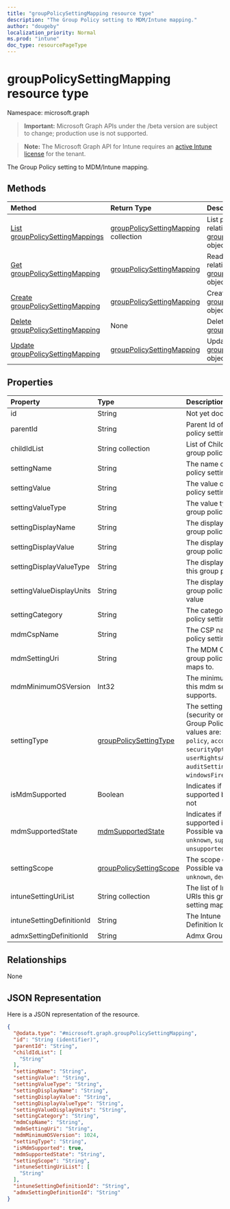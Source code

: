 ```yaml
---
title: "groupPolicySettingMapping resource type"
description: "The Group Policy setting to MDM/Intune mapping."
author: "dougeby"
localization_priority: Normal
ms.prod: "intune"
doc_type: resourcePageType
---
```


# groupPolicySettingMapping resource type

Namespace: microsoft.graph

> **Important:** Microsoft Graph APIs under the /beta version are subject to change; production use is not supported.

> **Note:** The Microsoft Graph API for Intune requires an [active Intune license](https://go.microsoft.com/fwlink/?linkid=839381) for the tenant.

The Group Policy setting to MDM/Intune mapping.

## Methods
|Method|Return Type|Description|
|:---|:---|:---|
|[List groupPolicySettingMappings](../api/intune-gpanalyticsservice-grouppolicysettingmapping-list.md)|[groupPolicySettingMapping](../resources/intune-gpanalyticsservice-grouppolicysettingmapping.md) collection|List properties and relationships of the [groupPolicySettingMapping](../resources/intune-gpanalyticsservice-grouppolicysettingmapping.md) objects.|
|[Get groupPolicySettingMapping](../api/intune-gpanalyticsservice-grouppolicysettingmapping-get.md)|[groupPolicySettingMapping](../resources/intune-gpanalyticsservice-grouppolicysettingmapping.md)|Read properties and relationships of the [groupPolicySettingMapping](../resources/intune-gpanalyticsservice-grouppolicysettingmapping.md) object.|
|[Create groupPolicySettingMapping](../api/intune-gpanalyticsservice-grouppolicysettingmapping-create.md)|[groupPolicySettingMapping](../resources/intune-gpanalyticsservice-grouppolicysettingmapping.md)|Create a new [groupPolicySettingMapping](../resources/intune-gpanalyticsservice-grouppolicysettingmapping.md) object.|
|[Delete groupPolicySettingMapping](../api/intune-gpanalyticsservice-grouppolicysettingmapping-delete.md)|None|Deletes a [groupPolicySettingMapping](../resources/intune-gpanalyticsservice-grouppolicysettingmapping.md).|
|[Update groupPolicySettingMapping](../api/intune-gpanalyticsservice-grouppolicysettingmapping-update.md)|[groupPolicySettingMapping](../resources/intune-gpanalyticsservice-grouppolicysettingmapping.md)|Update the properties of a [groupPolicySettingMapping](../resources/intune-gpanalyticsservice-grouppolicysettingmapping.md) object.|

## Properties
|Property|Type|Description|
|:---|:---|:---|
|id|String|Not yet documented|
|parentId|String|Parent Id of the group policy setting.|
|childIdList|String collection|List of Child Ids of the group policy setting.|
|settingName|String|The name of this group policy setting.|
|settingValue|String|The value of this group policy setting.|
|settingValueType|String|The value type of this group policy setting.|
|settingDisplayName|String|The display name of this group policy setting.|
|settingDisplayValue|String|The display value of this group policy setting.|
|settingDisplayValueType|String|The display value type of this group policy setting.|
|settingValueDisplayUnits|String|The display units of this group policy setting value|
|settingCategory|String|The category the group policy setting is in.|
|mdmCspName|String|The CSP name this group policy setting maps to.|
|mdmSettingUri|String|The MDM CSP URI this group policy setting maps to.|
|mdmMinimumOSVersion|Int32|The minimum OS version this mdm setting supports.|
|settingType|[groupPolicySettingType](../resources/intune-gpanalyticsservice-grouppolicysettingtype.md)|The setting type (security or admx) of the Group Policy. Possible values are: `unknown`, `policy`, `account`, `securityOptions`, `userRightsAssignment`, `auditSetting`, `windowsFirewallSettings`.|
|isMdmSupported|Boolean|Indicates if the setting is supported by Intune or not|
|mdmSupportedState|[mdmSupportedState](../resources/intune-gpanalyticsservice-mdmsupportedstate.md)|Indicates if the setting is supported in Mdm or not. Possible values are: `unknown`, `supported`, `unsupported`, `deprecated`.|
|settingScope|[groupPolicySettingScope](../resources/intune-gpanalyticsservice-grouppolicysettingscope.md)|The scope of the setting. Possible values are: `unknown`, `device`, `user`.|
|intuneSettingUriList|String collection|The list of Intune Setting URIs this group policy setting maps to|
|intuneSettingDefinitionId|String|The Intune Setting Definition Id|
|admxSettingDefinitionId|String|Admx Group Policy Id|

## Relationships
None

## JSON Representation
Here is a JSON representation of the resource.
<!-- {
  "blockType": "resource",
  "keyProperty": "id",
  "@odata.type": "microsoft.graph.groupPolicySettingMapping"
}
-->
``` json
{
  "@odata.type": "#microsoft.graph.groupPolicySettingMapping",
  "id": "String (identifier)",
  "parentId": "String",
  "childIdList": [
    "String"
  ],
  "settingName": "String",
  "settingValue": "String",
  "settingValueType": "String",
  "settingDisplayName": "String",
  "settingDisplayValue": "String",
  "settingDisplayValueType": "String",
  "settingValueDisplayUnits": "String",
  "settingCategory": "String",
  "mdmCspName": "String",
  "mdmSettingUri": "String",
  "mdmMinimumOSVersion": 1024,
  "settingType": "String",
  "isMdmSupported": true,
  "mdmSupportedState": "String",
  "settingScope": "String",
  "intuneSettingUriList": [
    "String"
  ],
  "intuneSettingDefinitionId": "String",
  "admxSettingDefinitionId": "String"
}
```



